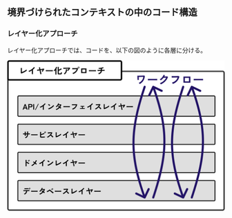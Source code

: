 ## 境界づけられたコンテキストの中のコード構造

### レイヤー化アプローチ
レイヤー化アプローチでは、コードを、以下の図のように各層に分ける。

![](./img/layered-approach.svg)